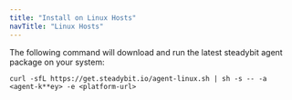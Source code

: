 ```yaml
---
title: "Install on Linux Hosts"
navTitle: "Linux Hosts"
---
```


The following command will download and run the latest steadybit agent package on your system:

```shell
curl -sfL https://get.steadybit.io/agent-linux.sh | sh -s -- -a <agent-k**ey> -e <platform-url>
```
